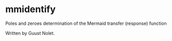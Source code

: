 # mmidentify
Poles and zeroes determination of the Mermaid transfer (response) function

Written by Guust Nolet.
